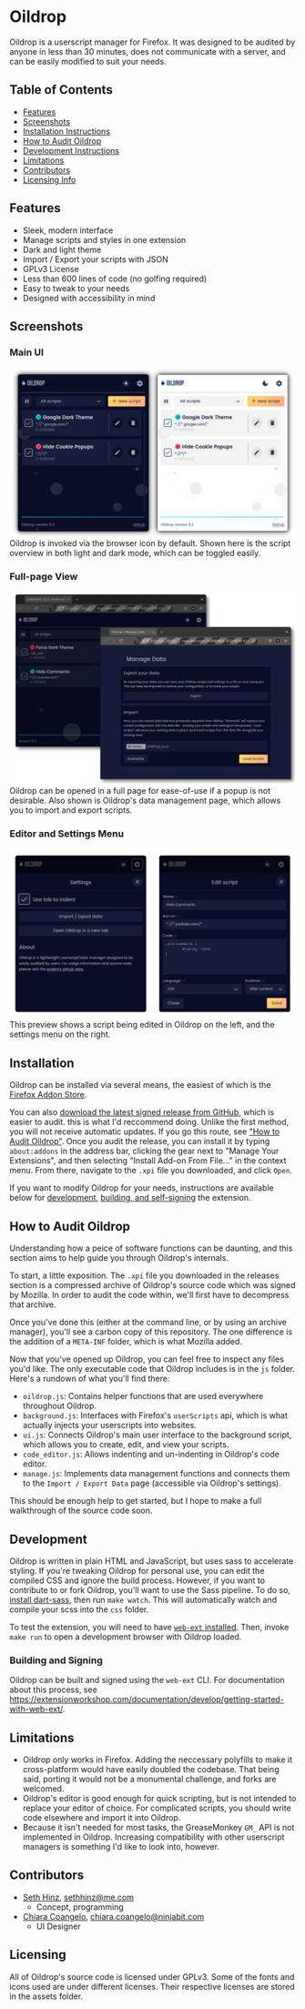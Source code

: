 # Oildrop
Oildrop is a userscript manager for Firefox. It was designed to be audited by anyone in less than
30 minutes, does not communicate with a server, and can be easily modified to suit your needs.

## Table of Contents
- [Features](#features)
- [Screenshots](#screenshots)
- [Installation Instructions](#installation)
- [How to Audit Oildrop](#how-to-audit-oildrop)
- [Development Instructions](#development)
- [Limitations](#limitations)
- [Contributors](#contributors)
- [Licensing Info](#licensing)

## Features
- Sleek, modern interface
- Manage scripts and styles in one extension
- Dark and light theme
- Import / Export your scripts with JSON
- GPLv3 License
- Less than 600 lines of code (no golfing required)
- Easy to tweak to your needs
- Designed with accessibility in mind

## Screenshots
### Main UI
<img src="https://raw.githubusercontent.com/shinzlet/oildrop/media/oildrop-hero.png" alt="An image showing Oildrop in light and dark mode. Several scripts are listed in its overview panel.">
Oildrop is invoked via the browser icon by default. Shown here is the script overview in both light and dark mode, which can be toggled easily.

### Full-page View
<img src="https://raw.githubusercontent.com/shinzlet/oildrop/media/fullscreen_windows.png" alt="Oildrop's data management window and full-screen popup shown in a browser.">
Oildrop can be opened in a full page for ease-of-use if a popup is not desirable. Also shown is Oildrop's data management page, which allows you to import and export scripts.

### Editor and Settings Menu
<img src="https://raw.githubusercontent.com/shinzlet/oildrop/media/menu_demos.png" alt="A preview showing the editor and settings menu in oildrop.">
This preview shows a script being edited in Oildrop on the left, and the settings menu on the right.

## Installation
Oildrop can be installed via several means, the easiest of which is the
[Firefox Addon Store](https://addons.mozilla.org/en-CA/firefox/addon/oildrop/).

You can also [download the latest signed release from GitHub](https://github.com/shinzlet/oildrop/releases),
which is easier to audit. this is what I'd reccommend doing. Unlike the first
method, you will not receive automatic updates. If you go this route, see
["How to Audit Oildrop"](#how-to-audit-oildrop). Once you audit the release,
you can install it by typing `about:addons` in the address bar, clicking the
gear next to "Manage Your Extensions", and then selecting "Install Add-on From
File..." in the context menu. From there, navigate to the `.xpi` file you
downloaded, and click `Open`.

If you want to modify Oildrop for your needs, instructions are available below for
[development](#development), [building, and self-signing](#building-and-signing) the
extension.

## How to Audit Oildrop
Understanding how a peice of software functions can be daunting, and this section aims
to help guide you through Oildrop's internals.

To start, a little exposition. The `.xpi` file you downloaded in the releases
section is a compressed archive of Oildrop's source code which was signed by Mozilla.
In order to audit the code within, we'll first have to decompress that archive.

Once you've done this (either at the command line, or by using an archive manager),
you'll see a carbon copy of this repository. The one difference is the addition of
a `META-INF` folder, which is what Mozilla added.

Now that you've opened up Oildrop, you can feel free to inspect any files you'd like.
The only executable code that Oildrop includes is in the `js` folder. Here's a rundown
of what you'll find there:

- `oildrop.js`: Contains helper functions that are used everywhere throughout Oildrop.
- `background.js`: Interfaces with Firefox's `userScripts` api, which is what actually injects your userscripts into websites.
- `ui.js`: Connects Oildrop's main user interface to the background script, which allows you to create, edit, and view your scripts.
- `code_editor.js`: Allows indenting and un-indenting in Oildrop's code editor.
- `manage.js`: Implements data management functions and connects them to the `Import / Export Data` page (accessible via Oildrop's settings).

This should be enough help to get started, but I hope to make a full walkthrough
of the source code soon.

## Development
Oildrop is written in plain HTML and JavaScript, but uses sass to accelerate styling.
If you're tweaking Oildrop for personal use, you can edit the compiled CSS and ignore
the build process. However, if you want to contribute to or fork Oildrop, you'll want
to use the Sass pipeline. To do so, [install dart-sass](https://sass-lang.com/install),
then run `make watch`. This will automatically watch and compile your scss into the `css` folder.

To test the extension, you will need to have [`web-ext`
installed](https://extensionworkshop.com/documentation/develop/getting-started-with-web-ext/).
Then, invoke `make run` to open a development browser with Oildrop loaded.

### Building and Signing
Oildrop can be built and signed using the `web-ext` CLI. For documentation about this process,
see https://extensionworkshop.com/documentation/develop/getting-started-with-web-ext/.

## Limitations
- Oildrop only works in Firefox. Adding the neccessary polyfills to make it cross-platform would have easily doubled the codebase. That being said, porting it would not be a monumental challenge, and forks are welcomed.
- Oildrop's editor is good enough for quick scripting, but is not intended to replace your editor of choice. For complicated scripts, you should write code elsewhere and import it into Oildrop.
- Because it isn't needed for most tasks, the GreaseMonkey `GM_` API is not implemented in Oildrop. Increasing compatibility with other userscript managers is something I'd like to look into, however.

## Contributors
- [Seth Hinz](https://github.com/shinzlet), [sethhinz@me.com](mailto:sethhinz@me.com)
    + Concept, programming
- [Chiara Coangelo](https://dribbble.com/ChiaraColangelo), [chiara.coangelo@ninjabit.com](mailto:chiara.coangelo@ninjabit.com)
    + UI Designer

## Licensing
All of Oildrop's source code is licensed under GPLv3. Some of the fonts and
icons used are under different licenses.  Their respective licenses are stored
in the assets folder.
